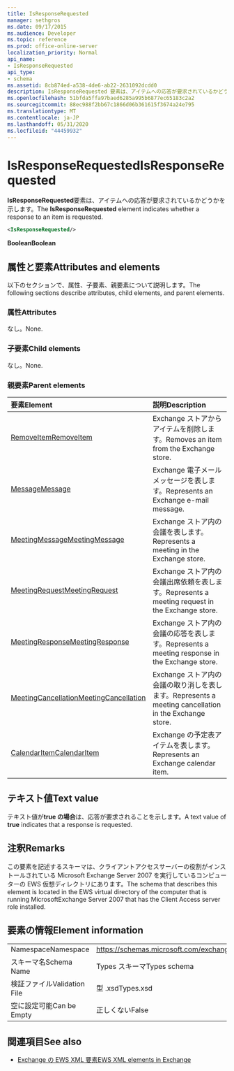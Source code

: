```yaml
---
title: IsResponseRequested
manager: sethgros
ms.date: 09/17/2015
ms.audience: Developer
ms.topic: reference
ms.prod: office-online-server
localization_priority: Normal
api_name:
- IsResponseRequested
api_type:
- schema
ms.assetid: 8cb874ed-a538-4de6-ab22-2631092dcdd0
description: IsResponseRequested 要素は、アイテムへの応答が要求されているかどうかを示します。
ms.openlocfilehash: 51bfda5ffa97baed6285a995b6877ec65183c2a2
ms.sourcegitcommit: 88ec988f2bb67c1866d06b361615f3674a24e795
ms.translationtype: MT
ms.contentlocale: ja-JP
ms.lasthandoff: 05/31/2020
ms.locfileid: "44459932"
---
```

# <a name="isresponserequested"></a><span data-ttu-id="b54ff-103">IsResponseRequested</span><span class="sxs-lookup"><span data-stu-id="b54ff-103">IsResponseRequested</span></span>

<span data-ttu-id="b54ff-104">**IsResponseRequested**要素は、アイテムへの応答が要求されているかどうかを示します。</span><span class="sxs-lookup"><span data-stu-id="b54ff-104">The **IsResponseRequested** element indicates whether a response to an item is requested.</span></span> 
  
```xml
<IsResponseRequested/>
```

 <span data-ttu-id="b54ff-105">**Boolean**</span><span class="sxs-lookup"><span data-stu-id="b54ff-105">**Boolean**</span></span>
## <a name="attributes-and-elements"></a><span data-ttu-id="b54ff-106">属性と要素</span><span class="sxs-lookup"><span data-stu-id="b54ff-106">Attributes and elements</span></span>

<span data-ttu-id="b54ff-107">以下のセクションで、属性、子要素、親要素について説明します。</span><span class="sxs-lookup"><span data-stu-id="b54ff-107">The following sections describe attributes, child elements, and parent elements.</span></span>
  
### <a name="attributes"></a><span data-ttu-id="b54ff-108">属性</span><span class="sxs-lookup"><span data-stu-id="b54ff-108">Attributes</span></span>

<span data-ttu-id="b54ff-109">なし。</span><span class="sxs-lookup"><span data-stu-id="b54ff-109">None.</span></span>
  
### <a name="child-elements"></a><span data-ttu-id="b54ff-110">子要素</span><span class="sxs-lookup"><span data-stu-id="b54ff-110">Child elements</span></span>

<span data-ttu-id="b54ff-111">なし。</span><span class="sxs-lookup"><span data-stu-id="b54ff-111">None.</span></span>
  
### <a name="parent-elements"></a><span data-ttu-id="b54ff-112">親要素</span><span class="sxs-lookup"><span data-stu-id="b54ff-112">Parent elements</span></span>

|<span data-ttu-id="b54ff-113">**要素**</span><span class="sxs-lookup"><span data-stu-id="b54ff-113">**Element**</span></span>|<span data-ttu-id="b54ff-114">**説明**</span><span class="sxs-lookup"><span data-stu-id="b54ff-114">**Description**</span></span>|
|:-----|:-----|
|[<span data-ttu-id="b54ff-115">RemoveItem</span><span class="sxs-lookup"><span data-stu-id="b54ff-115">RemoveItem</span></span>](removeitem.md) <br/> |<span data-ttu-id="b54ff-116">Exchange ストアからアイテムを削除します。</span><span class="sxs-lookup"><span data-stu-id="b54ff-116">Removes an item from the Exchange store.</span></span>  <br/> |
|[<span data-ttu-id="b54ff-117">Message</span><span class="sxs-lookup"><span data-stu-id="b54ff-117">Message</span></span>](message-ex15websvcsotherref.md) <br/> |<span data-ttu-id="b54ff-118">Exchange 電子メールメッセージを表します。</span><span class="sxs-lookup"><span data-stu-id="b54ff-118">Represents an Exchange e-mail message.</span></span>  <br/> |
|[<span data-ttu-id="b54ff-119">MeetingMessage</span><span class="sxs-lookup"><span data-stu-id="b54ff-119">MeetingMessage</span></span>](meetingmessage.md) <br/> |<span data-ttu-id="b54ff-120">Exchange ストア内の会議を表します。</span><span class="sxs-lookup"><span data-stu-id="b54ff-120">Represents a meeting in the Exchange store.</span></span>  <br/> |
|[<span data-ttu-id="b54ff-121">MeetingRequest</span><span class="sxs-lookup"><span data-stu-id="b54ff-121">MeetingRequest</span></span>](meetingrequest.md) <br/> |<span data-ttu-id="b54ff-122">Exchange ストア内の会議出席依頼を表します。</span><span class="sxs-lookup"><span data-stu-id="b54ff-122">Represents a meeting request in the Exchange store.</span></span>  <br/> |
|[<span data-ttu-id="b54ff-123">MeetingResponse</span><span class="sxs-lookup"><span data-stu-id="b54ff-123">MeetingResponse</span></span>](meetingresponse.md) <br/> |<span data-ttu-id="b54ff-124">Exchange ストア内の会議の応答を表します。</span><span class="sxs-lookup"><span data-stu-id="b54ff-124">Represents a meeting response in the Exchange store.</span></span>  <br/> |
|[<span data-ttu-id="b54ff-125">MeetingCancellation</span><span class="sxs-lookup"><span data-stu-id="b54ff-125">MeetingCancellation</span></span>](meetingcancellation.md) <br/> |<span data-ttu-id="b54ff-126">Exchange ストア内の会議の取り消しを表します。</span><span class="sxs-lookup"><span data-stu-id="b54ff-126">Represents a meeting cancellation in the Exchange store.</span></span>  <br/> |
|[<span data-ttu-id="b54ff-127">CalendarItem</span><span class="sxs-lookup"><span data-stu-id="b54ff-127">CalendarItem</span></span>](calendaritem.md) <br/> |<span data-ttu-id="b54ff-128">Exchange の予定表アイテムを表します。</span><span class="sxs-lookup"><span data-stu-id="b54ff-128">Represents an Exchange calendar item.</span></span>  <br/> |
   
## <a name="text-value"></a><span data-ttu-id="b54ff-129">テキスト値</span><span class="sxs-lookup"><span data-stu-id="b54ff-129">Text value</span></span>

<span data-ttu-id="b54ff-130">テキスト値が**true の場合**は、応答が要求されることを示します。</span><span class="sxs-lookup"><span data-stu-id="b54ff-130">A text value of **true** indicates that a response is requested.</span></span> 
  
## <a name="remarks"></a><span data-ttu-id="b54ff-131">注釈</span><span class="sxs-lookup"><span data-stu-id="b54ff-131">Remarks</span></span>

<span data-ttu-id="b54ff-132">この要素を記述するスキーマは、クライアントアクセスサーバーの役割がインストールされている Microsoft Exchange Server 2007 を実行しているコンピューターの EWS 仮想ディレクトリにあります。</span><span class="sxs-lookup"><span data-stu-id="b54ff-132">The schema that describes this element is located in the EWS virtual directory of the computer that is running MicrosoftExchange Server 2007 that has the Client Access server role installed.</span></span>
  
## <a name="element-information"></a><span data-ttu-id="b54ff-133">要素の情報</span><span class="sxs-lookup"><span data-stu-id="b54ff-133">Element information</span></span>

|||
|:-----|:-----|
|<span data-ttu-id="b54ff-134">Namespace</span><span class="sxs-lookup"><span data-stu-id="b54ff-134">Namespace</span></span>  <br/> |https://schemas.microsoft.com/exchange/services/2006/types  <br/> |
|<span data-ttu-id="b54ff-135">スキーマ名</span><span class="sxs-lookup"><span data-stu-id="b54ff-135">Schema Name</span></span>  <br/> |<span data-ttu-id="b54ff-136">Types スキーマ</span><span class="sxs-lookup"><span data-stu-id="b54ff-136">Types schema</span></span>  <br/> |
|<span data-ttu-id="b54ff-137">検証ファイル</span><span class="sxs-lookup"><span data-stu-id="b54ff-137">Validation File</span></span>  <br/> |<span data-ttu-id="b54ff-138">型 .xsd</span><span class="sxs-lookup"><span data-stu-id="b54ff-138">Types.xsd</span></span>  <br/> |
|<span data-ttu-id="b54ff-139">空に設定可能</span><span class="sxs-lookup"><span data-stu-id="b54ff-139">Can be Empty</span></span>  <br/> |<span data-ttu-id="b54ff-140">正しくない</span><span class="sxs-lookup"><span data-stu-id="b54ff-140">False</span></span>  <br/> |
   
## <a name="see-also"></a><span data-ttu-id="b54ff-141">関連項目</span><span class="sxs-lookup"><span data-stu-id="b54ff-141">See also</span></span>



- [<span data-ttu-id="b54ff-142">Exchange の EWS XML 要素</span><span class="sxs-lookup"><span data-stu-id="b54ff-142">EWS XML elements in Exchange</span></span>](ews-xml-elements-in-exchange.md)

